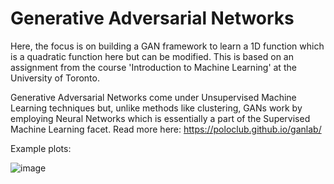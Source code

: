 # Generative Adversarial Networks

Here, the focus is on building a GAN framework to learn a 1D function which is a quadratic function here but can be modified. This is based on an assignment from the course 'Introduction to Machine Learning' at the University of Toronto.

Generative Adversarial Networks come under Unsupervised Machine Learning techniques but, unlike methods like clustering, GANs work by employing Neural Networks which is essentially a part of the Supervised Machine Learning facet. Read more here: https://poloclub.github.io/ganlab/

Example plots:

![image](https://user-images.githubusercontent.com/36408966/175431006-68ca4f98-445b-4602-8ab5-6cb3f6534fda.png)
